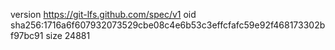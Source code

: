 version https://git-lfs.github.com/spec/v1
oid sha256:1716a6f607932073529cbe08c4e6b53c3effcfafc59e92f468173302bf97bc91
size 24881
